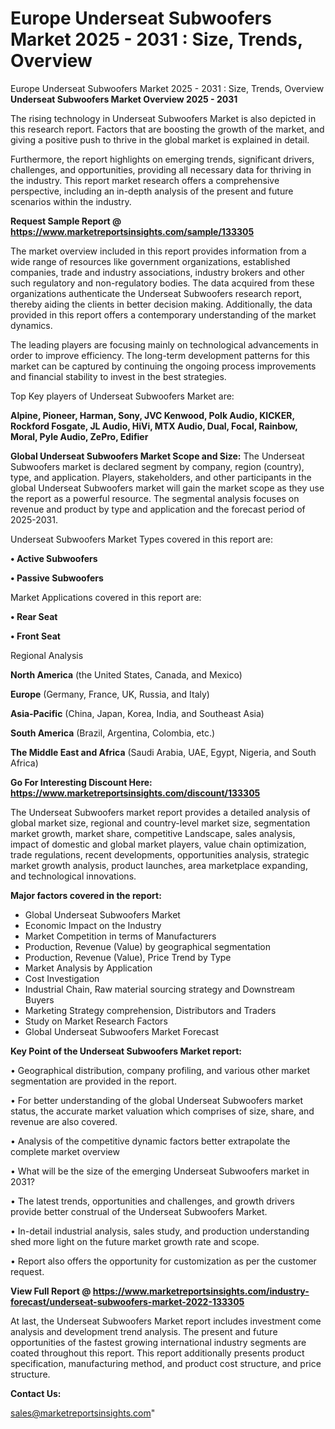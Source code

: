 # Europe Underseat Subwoofers Market 2025 - 2031 : Size, Trends, Overview
Europe Underseat Subwoofers Market 2025 - 2031 : Size, Trends, Overview
<Strong> Underseat Subwoofers Market Overview 2025 - 2031</strong>

The rising technology in Underseat Subwoofers Market is also depicted in this research report. Factors that are boosting the growth of the market, and giving a positive push to thrive in the global market is explained in detail.

Furthermore, the report highlights on emerging trends, significant drivers, challenges, and opportunities, providing all necessary data for thriving in the industry. This report market research offers a comprehensive perspective, including an in-depth analysis of the present and future scenarios within the industry.

<strong>Request Sample Report @ <a href=https://www.marketreportsinsights.com/sample/133305>https://www.marketreportsinsights.com/sample/133305</a></strong>

The market overview included in this report provides information from a wide range of resources like government organizations, established companies, trade and industry associations, industry brokers and other such regulatory and non-regulatory bodies. The data acquired from these organizations authenticate the Underseat Subwoofers research report, thereby aiding the clients in better decision making. Additionally, the data provided in this report offers a contemporary understanding of the market dynamics.

The leading players are focusing mainly on technological advancements in order to improve efficiency. The long-term development patterns for this market can be captured by continuing the ongoing process improvements and financial stability to invest in the best strategies.

Top Key players of Underseat Subwoofers Market are:

<strong>Alpine, Pioneer, Harman, Sony, JVC Kenwood, Polk Audio, KICKER, Rockford Fosgate, JL Audio, HiVi, MTX Audio, Dual, Focal, Rainbow, Moral, Pyle Audio, ZePro, Edifier</strong>

<strong><b>Global Underseat Subwoofers Market Scope and Size:</b></strong>
The Underseat Subwoofers market is declared segment by company, region (country), type, and application. Players, stakeholders, and other participants in the global Underseat Subwoofers market will gain the market scope as they use the report as a powerful resource. The segmental analysis focuses on revenue and product by type and application and the forecast period of 2025-2031.

Underseat Subwoofers Market Types covered in this report are:

<strong>• Active Subwoofers

• Passive Subwoofers</strong>

Market Applications covered in this report are:

<strong>• Rear Seat

• Front Seat</strong> 

Regional Analysis

<strong>North America</strong> (the United States, Canada, and Mexico)

<strong>Europe</strong> (Germany, France, UK, Russia, and Italy)

<strong>Asia-Pacific</strong> (China, Japan, Korea, India, and Southeast Asia)

<strong>South America</strong> (Brazil, Argentina, Colombia, etc.)

<strong>The Middle East and Africa</strong> (Saudi Arabia, UAE, Egypt, Nigeria, and South Africa)

<strong>Go For Interesting Discount Here: <a href=https://www.marketreportsinsights.com/discount/133305>https://www.marketreportsinsights.com/discount/133305</a></strong>

The Underseat Subwoofers market report provides a detailed analysis of global market size, regional and country-level market size, segmentation market growth, market share, competitive Landscape, sales analysis, impact of domestic and global market players, value chain optimization, trade regulations, recent developments, opportunities analysis, strategic market growth analysis, product launches, area marketplace expanding, and technological innovations.

<strong><b>Major factors covered in the report:</b></strong>
<ul>
  <li>Global Underseat Subwoofers Market </li>
  <li>Economic Impact on the Industry</li>
  <li>Market Competition in terms of Manufacturers</li>
  <li>Production, Revenue (Value) by geographical segmentation</li>
  <li>Production, Revenue (Value), Price Trend by Type</li>
  <li>Market Analysis by Application</li>
  <li>Cost Investigation</li>
  <li>Industrial Chain, Raw material sourcing strategy and Downstream Buyers</li>
  <li>Marketing Strategy comprehension, Distributors and Traders</li>
  <li>Study on Market Research Factors</li>
  <li>Global Underseat Subwoofers Market Forecast</li>
</ul>

<strong><b>Key Point of the Underseat Subwoofers Market report:</b></strong>

• Geographical distribution, company profiling, and various other market segmentation are provided in the report.

• For better understanding of the global Underseat Subwoofers market status, the accurate market valuation which comprises of size, share, and revenue are also covered.

• Analysis of the competitive dynamic factors better extrapolate the complete market overview

• What will be the size of the emerging Underseat Subwoofers market in 2031?

• The latest trends, opportunities and challenges, and growth drivers provide better construal of the Underseat Subwoofers Market.

• In-detail industrial analysis, sales study, and production understanding shed more light on the future market growth rate and scope.

• Report also offers the opportunity for customization as per the customer request.

<strong><b>View Full Report @ <a href=https://www.marketreportsinsights.com/industry-forecast/underseat-subwoofers-market-2022-133305>https://www.marketreportsinsights.com/industry-forecast/underseat-subwoofers-market-2022-133305</a></b></strong>


At last, the Underseat Subwoofers Market report includes investment come analysis and development trend analysis. The present and future opportunities of the fastest growing international industry segments are coated throughout this report. This report additionally presents product specification, manufacturing method, and product cost structure, and price structure.

<strong>Contact Us:</strong>

sales@marketreportsinsights.com"
